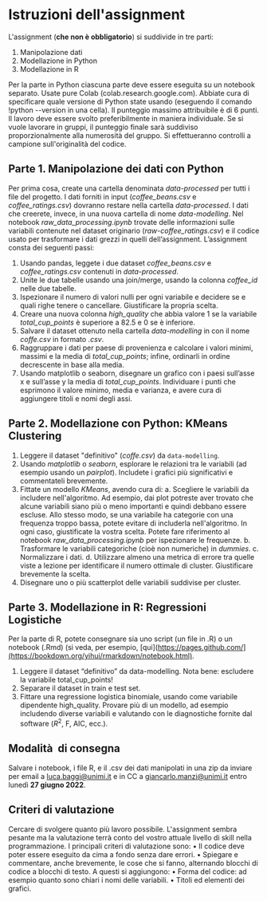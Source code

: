 # Istruzioni dell'assignment

L'assignment (**che non è obbligatorio**) si suddivide in tre parti:

1. Manipolazione dati
2. Modellazione in Python
3. Modellazione in R

Per la parte in Python ciascuna parte deve essere eseguita su un notebook separato. Usate pure Colab (colab.research.google.com). 
Abbiate cura di specificare quale versione di Python state usando (eseguendo il comando !python --version in una cella). 
Il punteggio massimo attribuibile è di 6 punti. Il lavoro deve essere svolto preferibilmente in maniera individuale. Se si vuole lavorare in gruppi, il punteggio finale sarà suddiviso proporzionalmente alla numerosità del gruppo. Si effettueranno controlli a campione sull'originalità del codice.

## Parte 1. Manipolazione dei dati con Python

Per prima cosa, create una cartella denominata *data-processed* per tutti i file del progetto. 
I dati forniti in input (*coffee_beans.csv* e *coffee_ratings.csv*) dovranno restare nella cartella *data-processed*. 
I dati che creerete, invece, in una nuova cartella di nome *data-modelling*.
Nel notebook *raw_data_processing.ipynb* trovate delle informazioni sulle variabili contenute nel dataset originario (*raw-coffee_ratings.csv*) e il codice usato per trasformare i dati grezzi in quelli dell’assignment.
L’assignment consta dei seguenti passi:
1.	Usando pandas, leggete i due dataset *coffee_beans.csv* e *coffee_ratings.csv* contenuti in *data-processed*.
2.	Unite le due tabelle usando una join/merge, usando la colonna *coffee_id* nelle due tabelle.
3.	Ispezionare il numero di valori nulli per ogni variabile e decidere se e quali righe tenere o cancellare. Giustificare la propria scelta.
4.	Creare una nuova colonna *high_quality* che abbia valore 1 se la variabile *total_cup_points* è superiore a 82.5 e 0 se è inferiore.
5.	Salvare il dataset ottenuto nella cartella *data-modelling* in con il nome *coffe.csv* in formato *.csv*.
6.	Raggruppare i dati per paese di provenienza e calcolare i valori minimi, massimi e la media di *total_cup_points*; infine, ordinarli in ordine decrescente in base alla media.
7.	Usando matplotlib o seaborn, disegnare un grafico con i paesi sull’asse x e sull’asse y la media di *total_cup_points*. Individuare i punti che esprimono il valore minimo, media e varianza, e avere cura di aggiungere titoli e nomi degli assi.

## Parte 2. Modellazione con Python: KMeans Clustering 

1. Leggere il dataset "definitivo" (*coffe.csv*) da `data-modelling`.
2. Usando *matplotlib* o *seaborn*, esplorare le relazioni tra le variabili (ad esempio usando un *pairplot*). Includete i grafici più significativi e commentateli brevemente.
3. Fittate un modello *KMeans*, avendo cura di:
    a. Scegliere le variabili da includere nell'algoritmo. Ad esempio, dai plot potreste aver trovato che alcune variabili siano più o meno importanti e quindi debbano essere escluse. Allo stesso modo, se una variabile ha categorie con una frequenza troppo bassa, potete evitare di includerla nell'algoritmo. In ogni caso, giustificate la vostra scelta. Potete fare riferimento al notebook *raw_data_processing.ipynb* per ispezionare le frequenze.
    b. Trasformare le variabili categoriche (cioè non numeriche) in *dummies*.
    c. Normalizzare i dati.
    d. Utilizzare almeno una metrica di errore tra quelle viste a lezione per identificare il numero ottimale di cluster. Giustificare brevemente la scelta.
4. Disegnare uno o più scatterplot delle variabili suddivise per cluster.

## Parte 3. Modellazione in R: Regressioni Logistiche

Per la parte di R, potete consegnare sia uno script (un file in .R) o un notebook (.Rmd) (si veda, per esempio, [qui](https://pages.github.com/](https://bookdown.org/yihui/rmarkdown/notebook.html).
1.	Leggere il dataset “definitivo” da data-modelling. Nota bene: escludere la variabile total_cup_points!
2.	Separare il dataset in train e test set.
3.	Fittare una regressione logistica binomiale, usando come variabile dipendente high_quality. 
Provare più di un modello, ad esempio includendo diverse variabili e valutando con le diagnostiche fornite dal software ($R^2$, F, AIC, ecc.).


## Modalità  di consegna

Salvare i notebook, i file R, e il .csv dei dati manipolati in una zip da inviare per email a luca.baggi@unimi.it e in CC a giancarlo.manzi@unimi.it entro lunedì **27 giugno 2022**.

## Criteri di valutazione
Cercare di svolgere quanto più lavoro possibile. L'assignment sembra pesante ma la valutazione terrà conto del vostro attuale livello di skill nella programmazione.
I principali criteri di valutazione sono:
•	Il codice deve poter essere eseguito da cima a fondo senza dare errori.
•	Spiegare e commentare, anche brevemente, le cose che si fanno, alternando blocchi di codice a blocchi di testo.
A questi si aggiungono:
•	Forma del codice: ad esempio quanto sono chiari i nomi delle variabili.
•	Titoli ed elementi dei grafici.
